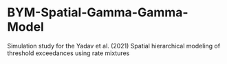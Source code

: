 # BYM-Spatial-Gamma-Gamma-Model
Simulation study for the Yadav et al. (2021) Spatial hierarchical modeling of threshold exceedances using rate mixtures
